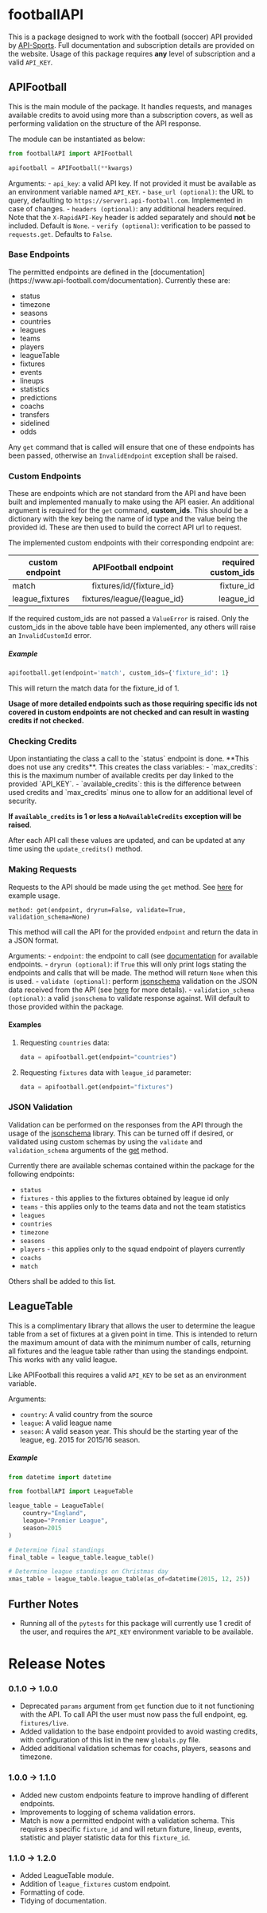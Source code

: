 # footballAPI
This is a package designed to work with the football (soccer) API provided by [API-Sports](https://www.api-football.com/). Full documentation and subscription details are provided on the website. Usage of this package requires **any** level of subscription and a valid `API_KEY`.

<h2 id=api-football> APIFootball</h2>
This is the main module of the package. It handles requests, and manages available credits to avoid using more than a subscription covers, as well as performing validation on the structure of the API response.

The module can be instantiated as below:
```python
from footballAPI import APIFootball

apifootball = APIFootball(**kwargs)
```
Arguments:
	- `api_key`: a valid API key. If not provided it must be available as an environment variable named `API_KEY`.
	- `base_url (optional)`: the URL to query, defaulting to `https://server1.api-football.com`.  Implemented in case of changes.
	- `headers (optional)`: any additional headers required. Note that the `X-RapidAPI-Key` header is added separately and should **not** be included. Default is `None`.
	- `verify (optional)`: verification to be passed to `requests.get`. Defaults to `False`.

<h3 id=base-endpoints> Base Endpoints </h3>
The permitted endpoints are defined in the [documentation](https://www.api-football.com/documentation). Currently these are:

- status
- timezone
- seasons
- countries
- leagues
- teams
- players
- leagueTable
- fixtures
- events
- lineups
- statistics
- predictions
- coachs
- transfers
- sidelined
- odds

Any `get` command that is called will ensure that one of these endpoints has been passed, otherwise an `InvalidEndpoint` exception shall be raised.

<h3 id=custom-endpoints> Custom Endpoints </h3>

These are endpoints which are not standard from the API and have been built and implemented manually to make using the API easier.
 An additional argument is required for the `get` command, **custom_ids**. This should be a dictionary with the key being the name of id type and the value being the provided id. These are then used to build the correct API url to request.

The implemented custom endpoints with their corresponding endpoint are:

| custom endpoint |    APIFootball endpoint     | required custom\_ids |
|----------------|:---------------------------:|---------------------:|
| match          |  fixtures/id/{fixture_id}   |           fixture_id |
| league_fixtures| fixtures/league/{league_id} |            league_id |

If the required custom_ids are not passed a `ValueError` is raised. Only the custom_ids in the above table have been implemented, any others will  raise an `InvalidCustomId` error.
 
 <h5 id=custom-example> Example </h5>
 
 ```python
 apifootball.get(endpoint='match', custom_ids={'fixture_id': 1}
 ```
 This will return the match data for the fixture_id of 1.

**Usage of more detailed endpoints such as those requiring specific ids not covered in custom endpoints are not checked and can result in wasting credits if not checked.**

<h3 id=checking-credits> Checking Credits </h3>
Upon instantiating the class a call to the `status` endpoint is done. **This does not use any credits**. This creates the class variables:
	- `max_credits`: this is the maximum number of available credits per day linked to the provided `API_KEY`.
	- `available_credits`: this is the difference between used credits and `max_credits` minus one to allow for an additional level of security.

**If `available_credits` is 1 or less a `NoAvailableCredits` exception will be raised**.

After each API call these values are updated, and can be updated at any time using the `update_credits()` method.

<h3 id=making-requests>Making Requests</h3>

Requests to the API should be made using the `get` method. See [here](#get-examples) for example usage.

`method: get(endpoint, dryrun=False, validate=True, validation_schema=None)`

This method will call the API for the provided `endpoint` and return the data in a JSON format.

Arguments:
	- `endpoint`: the endpoint to call (see [documentation](https://www.api-football.com/documentation) for available endpoints.
	- `dryrun (optional)`: if `True` this will only print logs stating the endpoints and calls that will be made. The method will return `None` when this is used.
	- `validate (optional)`: perform [jsonschema](https://json-schema.org/) validation on the JSON data received from the API (see [here](#jsonvalidation) for more details).
	- `validation_schema (optional)`: a valid `jsonschema` to validate response against. Will default to those provided within the package.

<h4 id=get-examples>Examples</h4>

1) Requesting `countries` data:
	```python
	data = apifootball.get(endpoint="countries")
	```
2) Requesting `fixtures` data with `league_id` parameter:
	```python
	data = apifootball.get(endpoint="fixtures")
	```
<h3 id=jsonvalidation>JSON Validation </h3>

Validation can be performed on the responses from the API through the usage of the [jsonschema](https://json-schema.org/) library. This can be turned off if desired, or validated using custom schemas by using the `validate` and `validation_schema` arguments of the [get](#making-requests) method.

Currently there are available schemas contained within the package for the following endpoints:

- `status`
- `fixtures` - this applies to the fixtures obtained by league id only
- `teams` - this applies only to the teams data and not the team statistics
- `leagues`
- `countries`
- `timezone`
- `seasons`
- `players` - this applies only to the squad endpoint of players currently
- `coachs`
- `match`

Others shall be added to this list.

<h2 id=league-table> LeagueTable</h2>
This is a complimentary library that allows the user to determine the league table from a set of fixtures at a given point in time. This is intended to return the maximum amount of data with the minimum number of calls, returning all fixtures and the league table rather than using the standings endpoint.
This works with any valid league.

Like APIFootball this requires a valid `API_KEY` to be set as an environment variable.

Arguments:
- `country`: A valid country from the source
- `league`: A valid league name
- `season`: A valid season year. This should be the starting year of the league, eg. 2015 for 2015/16 season.

<h5 id=leaguetable-example> Example </h5>

```python
from datetime import datetime

from footballAPI import LeagueTable

league_table = LeagueTable(
	country="England",
	league="Premier League",
	season=2015
)

# Determine final standings
final_table = league_table.league_table()

# Determine league standings on Christmas day
xmas_table = league_table.league_table(as_of=datetime(2015, 12, 25))
```

<h2 id=further-notes>Further Notes </h2>

- Running all of the `pytests` for this package will currently use 1 credit of the user, and requires the `API_KEY` environment variable to be available.

<h1 id=release-notes> Release Notes </h1>
<h3 id=0.1.0-1.0.0> 0.1.0 -> 1.0.0 </h3>

- Deprecated `params` argument from `get` function due to it not functioning with the API. To call API the user must now pass the full endpoint, eg. `fixtures/live`.
- Added validation to the base endpoint provided to avoid wasting credits, with configuration of this list in the new `globals.py` file.
- Added additional validation schemas for coachs, players, seasons and timezone.

<h3 id=1.0.0-1.1.0> 1.0.0 -> 1.1.0 </h3>

- Added new custom endpoints feature to improve handling of different endpoints.
- Improvements to logging of schema validation errors.
- Match is now a permitted endpoint with a validation schema. This requires a specific `fixture_id` and will return fixture, lineup, events, statistic and player statistic data for this `fixture_id`.

<h3 id=1.1.0-1.2.0> 1.1.0 -> 1.2.0 </h3>

- Added LeagueTable module.
- Addition of `league_fixtures` custom endpoint.
- Formatting of code.
- Tidying of documentation.